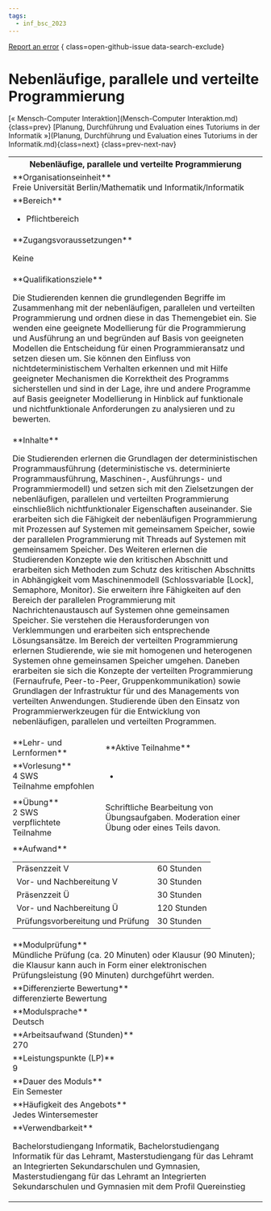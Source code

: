 ```yaml
---
tags:
  - inf_bsc_2023
---
```

[Report an error](https://github.com/SGSSGene/FUB-SUP/issues/new?title=Error%20in%20%22Nebenl%C3%A4ufige%2C%20parallele%20und%20verteilte%20Programmierung%22&body=There%20seems%20to%20be%20an%20error%20in%20module%20%22Nebenl%C3%A4ufige%2C%20parallele%20und%20verteilte%20Programmierung%22%2E%0A%0A%3CDescribe%20here%20a%20slightly%20more%20detailed%20description%20of%20what%20is%20wrong%3E&labels=bug)
{ class=open-github-issue data-search-exclude}

# Nebenläufige, parallele und verteilte Programmierung

[« Mensch-Computer Interaktion](Mensch-Computer Interaktion.md){class=prev}
[Planung, Durchführung und Evaluation eines Tutoriums in der Informatik »](Planung, Durchführung und Evaluation eines Tutoriums in der Informatik.md){class=next}
{class=prev-next-nav}

<table markdown id="moduledesc">
<tr markdown class="moduledesc_head"><th colspan="2">Nebenläufige, parallele und verteilte Programmierung </th></tr>
<tr markdown><td colspan="2">**Organisationseinheit**   <br>Freie Universität Berlin/Mathematik und Informatik/Informatik</td></tr>

<tr markdown><td colspan="2">**Bereich**<br>


- Pflichtbereich

</td></tr>

<tr markdown><td colspan="2">**Zugangsvoraussetzungen** <br>

Keine


</td></tr>
<tr markdown><td colspan="2">**Qualifikationsziele**    <br>

Die Studierenden kennen die grundlegenden Begriffe im Zusammenhang mit der
nebenläufigen, parallelen und verteilten Programmierung und ordnen diese in
das Themengebiet ein. Sie wenden eine geeignete Modellierung für die
Programmierung und Ausführung an und begründen auf Basis von geeigneten
Modellen die Entscheidung für einen Programmieransatz und setzen diesen um.
Sie können den Einfluss von nichtdeterministischem Verhalten erkennen und
mit Hilfe geeigneter Mechanismen die Korrektheit des Programms sicherstellen
und sind in der Lage, ihre und andere Programme auf Basis geeigneter
Modellierung in Hinblick auf funktionale und nichtfunktionale Anforderungen
zu analysieren und zu bewerten.


</td></tr>
<tr markdown><td colspan="2">**Inhalte**                <br>

Die Studierenden erlernen die Grundlagen der deterministischen
Programmausführung (deterministische vs. determinierte Programmausführung,
Maschinen-, Ausführungs- und Programmiermodell) und setzen sich mit den
Zielsetzungen der nebenläufigen, parallelen und verteilten Programmierung
einschließlich nichtfunktionaler Eigenschaften auseinander. Sie erarbeiten
sich die Fähigkeit der nebenläufigen Programmierung mit Prozessen auf
Systemen mit gemeinsamem Speicher, sowie der parallelen Programmierung mit
Threads auf Systemen mit gemeinsamem Speicher. Des Weiteren erlernen die
Studierenden Konzepte wie den kritischen Abschnitt und erarbeiten sich
Methoden zum Schutz des kritischen Abschnitts in Abhängigkeit vom
Maschinenmodell (Schlossvariable \[Lock\], Semaphore, Monitor). Sie
erweitern ihre Fähigkeiten auf den Bereich der parallelen Programmierung mit
Nachrichtenaustausch auf Systemen ohne gemeinsamen Speicher. Sie verstehen
die Herausforderungen von Verklemmungen und erarbeiten sich entsprechende
Lösungsansätze. Im Bereich der verteilten Programmierung erlernen
Studierende, wie sie mit homogenen und heterogenen Systemen ohne gemeinsamen
Speicher umgehen. Daneben erarbeiten sie sich die Konzepte der verteilten
Programmierung (Fernaufrufe, Peer-to-Peer, Gruppenkommunikation) sowie
Grundlagen der Infrastruktur für und des Managements von verteilten
Anwendungen. Studierende üben den Einsatz von Programmierwerkzeugen für die
Entwicklung von nebenläufigen, parallelen und verteilten Programmen.


</td></tr>

<tr markdown><td>**Lehr- und Lernformen**</td><td>**Aktive Teilnahme**</td></tr>
<tr markdown><td> **Vorlesung** <br>4 SWS <br> Teilnahme empfohlen</td><td>

-
</td></tr>
<tr markdown><td> **Übung** <br>2 SWS <br> verpflichtete Teilnahme</td><td>

Schriftliche Bearbeitung von Übungsaufgaben. Moderation einer Übung oder eines Teils davon.
</td></tr>
<tr markdown><td colspan="2">**Aufwand**                <br>
<table class="aufwand_table">
<tr><td>Präsenzzeit V</td><td>60 Stunden</td></tr>
<tr><td>Vor- und Nachbereitung V</td><td>30 Stunden</td></tr>
<tr><td>Präsenzzeit Ü</td><td>30 Stunden</td></tr>
<tr><td>Vor- und Nachbereitung Ü</td><td>120 Stunden</td></tr>
<tr><td>Prüfungsvorbereitung und Prüfung</td><td>30 Stunden</td></tr>
</table>

</td></tr>
<tr markdown><td colspan="2">**Modulprüfung**             <br>Mündliche Prüfung (ca. 20 Minuten) oder Klausur (90 Minuten); die Klausur
kann auch in Form einer elektronischen Prüfungsleistung (90 Minuten)
durchgeführt werden.


</td></tr>
<tr markdown><td colspan="2">**Differenzierte Bewertung** <br>differenzierte Bewertung

</td></tr>
<tr markdown><td colspan="2">**Modulsprache**             <br>Deutsch</td></tr>
<tr markdown><td colspan="2">**Arbeitsaufwand (Stunden)** <br>270</td></tr>
<tr markdown><td colspan="2">**Leistungspunkte (LP)**     <br>9</td></tr>
<tr markdown><td colspan="2">**Dauer des Moduls**         <br>Ein Semester</td></tr>
<tr markdown><td colspan="2">**Häufigkeit des Angebots**  <br>Jedes Wintersemester</td></tr>
<tr markdown><td colspan="2">**Verwendbarkeit**           <br>

Bachelorstudiengang Informatik, Bachelorstudiengang Informatik für das
Lehramt, Masterstudiengang für das Lehramt an Integrierten Sekundarschulen
und Gymnasien, Masterstudiengang für das Lehramt an Integrierten
Sekundarschulen und Gymnasien mit dem Profil Quereinstieg


</td></tr>

</table>
